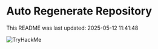 # Auto Regenerate Repository

This README was last updated: 2025-05-12 11:41:48

 ![TryHackMe](https://tryhackme.com/badge/533634)